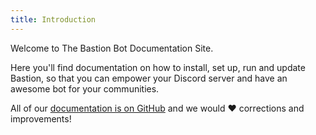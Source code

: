 ```yaml
---
title: Introduction
---
```

Welcome to The Bastion Bot Documentation Site.

Here you'll find documentation on how to install, set up, run and update
Bastion, so that you can empower your Discord server and have an awesome bot
for your communities.

All of our [documentation is on GitHub](https://github.com/TheBastionBot/BastionDocs)
and we would ❤ corrections and improvements!
